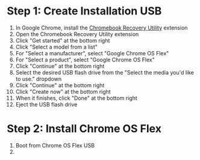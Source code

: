 # Step 1: Create Installation USB
1. In Google Chrome, install the [Chromebook Recovery Utility](https://chrome.google.com/webstore/detail/chromebook-recovery-utili/pocpnlppkickgojjlmhdmidojbmbodfm?hl=en) extension
2. Open the Chromebook Recovery Utility extension
3. Click "Get started" at the bottom right
4. Click "Select a model from a list"
5. For "Select a manufacturer", select "Google Chrome OS Flex"
6. For "Select a product", select "Google Chrome OS Flex"
7. Click "Continue" at the bottom right
8. Select the desired USB flash drive from the "Select the media you'd like to use." dropdown
9. Click "Continue" at the bottom right
10. Click "Create now" at the bottom right
11. When it finishes, click "Done" at the bottom right
12. Eject the USB flash drive

# Step 2: Install Chrome OS Flex
1. Boot from Chrome OS Flex USB
2. 
